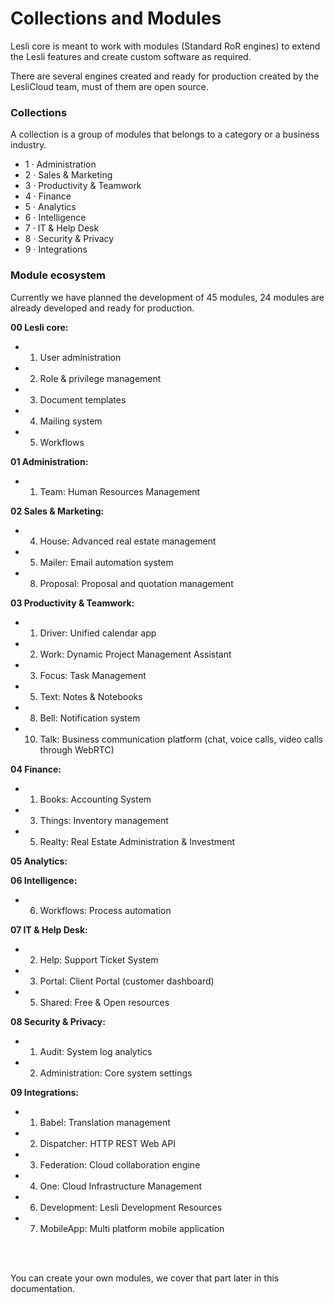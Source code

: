 # Collections and Modules
Lesli core is meant to work with modules (Standard RoR engines) to extend the Lesli features and create custom software as required.

There are several engines created and ready for production created by the LesliCloud team, must of them are open source.

### Collections 
A collection is a group of modules that belongs to a category or a business industry.

- 1 · Administration
- 2 · Sales & Marketing
- 3 · Productivity & Teamwork
- 4 · Finance
- 5 · Analytics
- 6 · Intelligence
- 7 · IT & Help Desk
- 8 · Security & Privacy
- 9 · Integrations

### Module ecosystem 
Currently we have planned the development of 45 modules, 24 modules are already developed and ready for production.

__00 Lesli core:__

- 01. User administration
- 02. Role & privilege management
- 03. Document templates
- 04. Mailing system
- 05. Workflows

__01 Administration:__

- 01. Team: Human Resources Management

__02 Sales & Marketing:__

- 04. House: Advanced real estate management
- 05. Mailer: Email automation system
- 08. Proposal: Proposal and quotation management

__03 Productivity & Teamwork:__

- 01. Driver: Unified calendar app
- 02. Work: Dynamic Project Management Assistant
- 03. Focus: Task Management
- 05. Text: Notes & Notebooks
- 08. Bell: Notification system
- 10. Talk: Business communication platform  (chat, voice calls, video calls through WebRTC)

__04 Finance:__

- 01. Books: Accounting System
- 03. Things: Inventory management
- 05. Realty: Real Estate Administration & Investment

__05 Analytics:__

__06 Intelligence:__

- 06. Workflows: Process automation 

__07 IT & Help Desk:__

- 02. Help: Support Ticket System
- 03. Portal: Client Portal (customer dashboard) 
- 05. Shared: Free & Open resources

__08 Security & Privacy:__

- 01. Audit: System log analytics
- 02. Administration: Core system settings

__09 Integrations:__

- 01. Babel: Translation management
- 02. Dispatcher: HTTP REST Web API
- 03. Federation: Cloud collaboration engine
- 04. One: Cloud Infrastructure Management
- 06. Development: Lesli Development Resources 
- 07. MobileApp: Multi platform mobile application

<br><br>

You can create your own modules, we cover that part later in this documentation.
